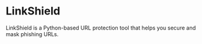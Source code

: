 # LinkShield
LinkShield is a Python-based URL protection tool that helps you secure and mask phishing URLs. 
